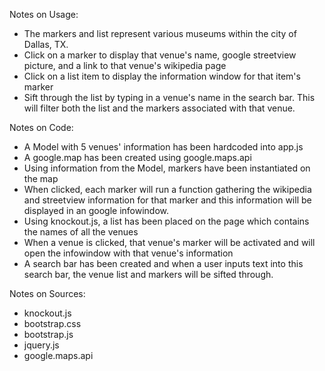
Notes on Usage:

 - The markers and list represent various museums within the city of Dallas, TX.
 - Click on a marker to display that venue's name, google streetview picture, and a link to that venue's wikipedia page
 - Click on a list item to display the information window for that item's marker
 - Sift through the list by typing in a venue's name in the search bar. This will filter both the list and the markers associated with      that venue.

Notes on Code:

 - A Model with 5 venues' information has been hardcoded into app.js
 - A google.map has been created using google.maps.api
 - Using information from the Model, markers have been instantiated on the map
 - When clicked, each marker will run a function gathering the wikipedia and streetview information for that marker and this information    will be displayed in an google infowindow.
 - Using knockout.js, a list has been placed on the page which contains the names of all the venues
 - When a venue is clicked, that venue's marker will be activated and will open the infowindow with that venue's information
 - A search bar has been created and when a user inputs text into this search bar, the venue list and markers will be sifted through.

Notes on Sources:

 - knockout.js
 - bootstrap.css
 - bootstrap.js
 - jquery.js
 - google.maps.api
